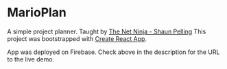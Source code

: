 # MarioPlan

A simple project planner. Taught by [The Net Ninja - Shaun Pelling](https://github.com/iamshaunjp)
This project was bootstrapped with [Create React App](https://github.com/facebookincubator/create-react-app).

App was deployed on Firebase. Check above in the description for the URL to the live demo.





